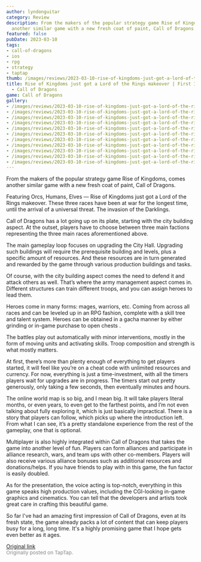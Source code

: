 ```yaml
---
author: lyndonguitar
category: Review
description: From the makers of the popular strategy game Rise of Kingdoms, comes
  another similar game with a new fresh coat of paint, Call of Dragons.
featured: false
pubDate: 2023-03-10
tags:
- call-of-dragons
- ios
- rpg
- strategy
- taptap
thumb: /images/reviews/2023-03-10-rise-of-kingdoms-just-got-a-lord-of-the-rings-makeover--first-impressions---call-of-drago-0.avif
title: Rise of Kingdoms just got a Lord of the Rings makeover | First Impressions
  - Call of Dragons
game: Call of Dragons
gallery:
- /images/reviews/2023-03-10-rise-of-kingdoms-just-got-a-lord-of-the-rings-makeover--first-impressions---call-of-drago-0.avif
- /images/reviews/2023-03-10-rise-of-kingdoms-just-got-a-lord-of-the-rings-makeover--first-impressions---call-of-drago-1.avif
- /images/reviews/2023-03-10-rise-of-kingdoms-just-got-a-lord-of-the-rings-makeover--first-impressions---call-of-drago-2.avif
- /images/reviews/2023-03-10-rise-of-kingdoms-just-got-a-lord-of-the-rings-makeover--first-impressions---call-of-drago-3.avif
- /images/reviews/2023-03-10-rise-of-kingdoms-just-got-a-lord-of-the-rings-makeover--first-impressions---call-of-drago-4.avif
- /images/reviews/2023-03-10-rise-of-kingdoms-just-got-a-lord-of-the-rings-makeover--first-impressions---call-of-drago-5.avif
- /images/reviews/2023-03-10-rise-of-kingdoms-just-got-a-lord-of-the-rings-makeover--first-impressions---call-of-drago-6.avif
- /images/reviews/2023-03-10-rise-of-kingdoms-just-got-a-lord-of-the-rings-makeover--first-impressions---call-of-drago-7.avif
- /images/reviews/2023-03-10-rise-of-kingdoms-just-got-a-lord-of-the-rings-makeover--first-impressions---call-of-drago-8.avif
- /images/reviews/2023-03-10-rise-of-kingdoms-just-got-a-lord-of-the-rings-makeover--first-impressions---call-of-drago-9.avif
- /images/reviews/2023-03-10-rise-of-kingdoms-just-got-a-lord-of-the-rings-makeover--first-impressions---call-of-drago-10.avif
---
```

From the makers of the popular strategy game Rise of Kingdoms, comes another similar game with a new fresh coat of paint, Call of Dragons.

Featuring Orcs, Humans, Elves — Rise of Kingdoms just got a Lord of the Rings makeover. These three races have been at war for the longest time, until the arrival of a universal threat. The invasion of the Darklings.

Call of Dragons has a lot going up on its plate, starting with the city building aspect. At the outset, players have to choose between three main factions representing the three main races aforementioned above.

The main gameplay loop focuses on upgrading the City Hall. Upgrading such buildings will require the prerequisite building and levels, plus a specific amount of resources. And these resources are in turn generated and rewarded by the game through various production buildings and tasks.

Of course, with the city building aspect comes the need to defend it and attack others as well. That’s where the army management aspect comes in. Different structures can train different troops, and you can assign heroes to lead them.

Heroes come in many forms: mages, warriors, etc. Coming from across all races and can be leveled up in an RPG fashion, complete with a skill tree and talent system. Heroes can be obtained in a gacha manner by either grinding or in-game purchase to open chests .

The battles play out automatically with minor interventions, mostly in the form of moving units and activating skills. Troop composition and strength is what mostly matters.

At first, there’s more than plenty enough of everything to get players started, it will feel like you’re on a cheat code with unlimited resources and currency. For now, everything is just a time-investment, with all the timers players wait for upgrades are in progress. The timers start out pretty generously, only taking a few seconds, then eventually minutes and hours.

The online world map is so big, and I mean big. It will take players literal months, or even years, to even get to the farthest points, and I’m not even talking about fully exploring it, which is just basically impractical. There is a story that players can follow, which picks up where the introduction left. From what I can see, it’s a pretty standalone experience from the rest of the gameplay, one that is optional.

Multiplayer is also highly integrated within Call of Dragons that takes the game into another level of fun. Players can form alliances and participate in alliance research, wars, and team ups with other co-members. Players will also receive various alliance bonuses such as additional resources and donations/helps. If you have friends to play with in this game, the fun factor is easily doubled.

As for the presentation, the voice acting is top-notch, everything in this game speaks high production values, including the CGI-looking in-game graphics and cinematics. You can tell that the developers and artists took great care in crafting this beautiful game.

So far I've had an amazing first impression of Call of Dragons, even at its fresh state, the game already packs a lot of content that can keep players busy for a long, long time. It's a highly promising game that I hope gets even better as it ages.

[Original link](https://www.taptap.io/post/4755035)<br><span style="font-size: 0.95em; color: #888;">Originally posted on TapTap.</span>